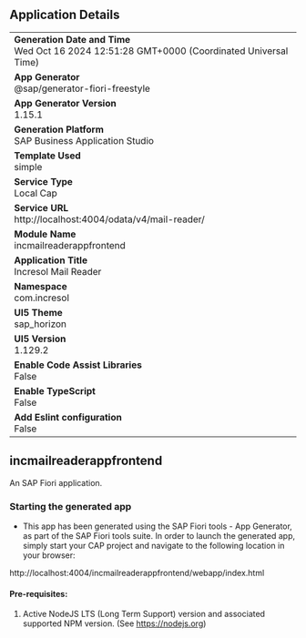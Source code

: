 ## Application Details
|               |
| ------------- |
|**Generation Date and Time**<br>Wed Oct 16 2024 12:51:28 GMT+0000 (Coordinated Universal Time)|
|**App Generator**<br>@sap/generator-fiori-freestyle|
|**App Generator Version**<br>1.15.1|
|**Generation Platform**<br>SAP Business Application Studio|
|**Template Used**<br>simple|
|**Service Type**<br>Local Cap|
|**Service URL**<br>http://localhost:4004/odata/v4/mail-reader/|
|**Module Name**<br>incmailreaderappfrontend|
|**Application Title**<br>Incresol Mail Reader|
|**Namespace**<br>com.incresol|
|**UI5 Theme**<br>sap_horizon|
|**UI5 Version**<br>1.129.2|
|**Enable Code Assist Libraries**<br>False|
|**Enable TypeScript**<br>False|
|**Add Eslint configuration**<br>False|

## incmailreaderappfrontend

An SAP Fiori application.

### Starting the generated app

-   This app has been generated using the SAP Fiori tools - App Generator, as part of the SAP Fiori tools suite.  In order to launch the generated app, simply start your CAP project and navigate to the following location in your browser:

http://localhost:4004/incmailreaderappfrontend/webapp/index.html

#### Pre-requisites:

1. Active NodeJS LTS (Long Term Support) version and associated supported NPM version.  (See https://nodejs.org)


